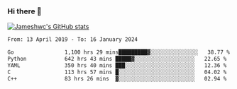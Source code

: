 ### Hi there 👋

[![Jameshwc's GitHub stats](https://github-readme-stats.vercel.app/api?username=jameshwc)](https://github.com/anuraghazra/github-readme-stats)

<!--START_SECTION:waka-->

```txt
From: 13 April 2019 - To: 16 January 2024

Go                1,100 hrs 29 mins█████████▓░░░░░░░░░░░░░░░   38.77 %
Python            642 hrs 43 mins █████▓░░░░░░░░░░░░░░░░░░░   22.65 %
YAML              350 hrs 40 mins ███░░░░░░░░░░░░░░░░░░░░░░   12.36 %
C                 113 hrs 57 mins █░░░░░░░░░░░░░░░░░░░░░░░░   04.02 %
C++               83 hrs 26 mins  ▓░░░░░░░░░░░░░░░░░░░░░░░░   02.94 %
```

<!--END_SECTION:waka-->